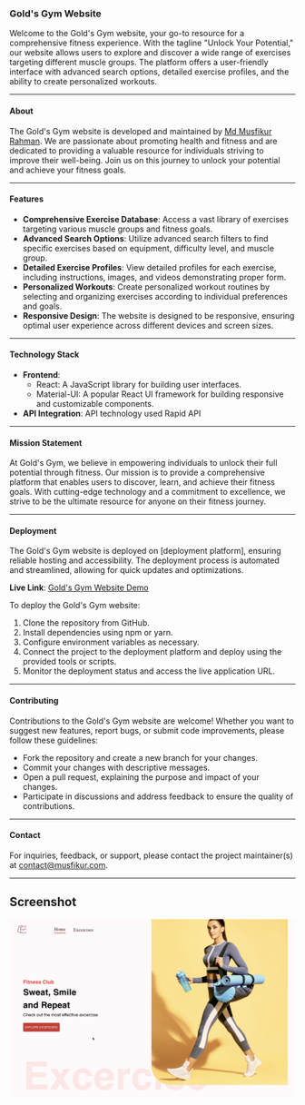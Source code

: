 ### Gold's Gym Website

Welcome to the Gold's Gym website, your go-to resource for a comprehensive fitness experience. With the tagline "Unlock Your Potential," our website allows users to explore and discover a wide range of exercises targeting different muscle groups. The platform offers a user-friendly interface with advanced search options, detailed exercise profiles, and the ability to create personalized workouts.

---

#### About

The Gold's Gym website is developed and maintained by [Md Musfikur Rahman](https://musfikur.com). We are passionate about promoting health and fitness and are dedicated to providing a valuable resource for individuals striving to improve their well-being. Join us on this journey to unlock your potential and achieve your fitness goals.

---

#### Features

- **Comprehensive Exercise Database**: Access a vast library of exercises targeting various muscle groups and fitness goals.
- **Advanced Search Options**: Utilize advanced search filters to find specific exercises based on equipment, difficulty level, and muscle group.
- **Detailed Exercise Profiles**: View detailed profiles for each exercise, including instructions, images, and videos demonstrating proper form.
- **Personalized Workouts**: Create personalized workout routines by selecting and organizing exercises according to individual preferences and goals.
- **Responsive Design**: The website is designed to be responsive, ensuring optimal user experience across different devices and screen sizes.

---

#### Technology Stack

- **Frontend**:
  - React: A JavaScript library for building user interfaces.
  - Material-UI: A popular React UI framework for building responsive and customizable components.
- **API Integration**:  API technology used  Rapid API

---

#### Mission Statement

At Gold's Gym, we believe in empowering individuals to unlock their full potential through fitness. Our mission is to provide a comprehensive platform that enables users to discover, learn, and achieve their fitness goals. With cutting-edge technology and a commitment to excellence, we strive to be the ultimate resource for anyone on their fitness journey.

---

#### Deployment

The Gold's Gym website is deployed on [deployment platform], ensuring reliable hosting and accessibility. The deployment process is automated and streamlined, allowing for quick updates and optimizations.

**Live Link**: [Gold's Gym Website Demo](https://golds-gyms.vercel.app)


To deploy the Gold's Gym website:
1. Clone the repository from GitHub.
2. Install dependencies using npm or yarn.
3. Configure environment variables as necessary.
4. Connect the project to the deployment platform and deploy using the provided tools or scripts.
5. Monitor the deployment status and access the live application URL.

---

#### Contributing

Contributions to the Gold's Gym website are welcome! Whether you want to suggest new features, report bugs, or submit code improvements, please follow these guidelines:
- Fork the repository and create a new branch for your changes.
- Commit your changes with descriptive messages.
- Open a pull request, explaining the purpose and impact of your changes.
- Participate in discussions and address feedback to ensure the quality of contributions.

---

#### Contact

For inquiries, feedback, or support, please contact the project maintainer(s) at [contact@musfikur.com](mailto:contact@musfikur.com).

---

## Screenshot

![Gold's Gym Website Screenshot](SCR-20231024-khlb.jpeg)
